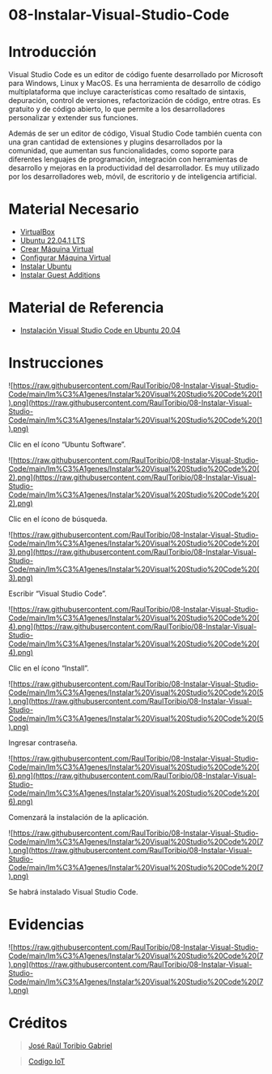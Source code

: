 # 08-Instalar-Visual-Studio-Code

# Introducción

Visual Studio Code es un editor de código fuente desarrollado por Microsoft para Windows, Linux y MacOS. Es una herramienta de desarrollo de código multiplataforma que incluye características como resaltado de sintaxis, depuración, control de versiones, refactorización de código, entre otras. Es gratuito y de código abierto, lo que permite a los desarrolladores personalizar y extender sus funciones.

Además de ser un editor de código, Visual Studio Code también cuenta con una gran cantidad de extensiones y plugins desarrollados por la comunidad, que aumentan sus funcionalidades, como soporte para diferentes lenguajes de programación, integración con herramientas de desarrollo y mejoras en la productividad del desarrollador. Es muy utilizado por los desarrolladores web, móvil, de escritorio y de inteligencia artificial.

# Material Necesario

- [VirtualBox](https://github.com/RaulToribio/01-Instalar-VirtualBox)
- [Ubuntu 22.04.1 LTS](https://github.com/RaulToribio/02-Descargar-Ubuntu)
- [Crear Máquina Virtual](https://github.com/RaulToribio/03-Crear-Maquina-Virtual)
- [Configurar Máquina Virtual](https://github.com/RaulToribio/04-Configurar-Maquina-Virtual)
- [Instalar Ubuntu](https://github.com/RaulToribio/05-Instalar-Ubuntu)
- [Instalar Guest Additions](https://github.com/RaulToribio/06-Instalar-Guest-Additions)

# Material de Referencia

- [Instalación Visual Studio Code en Ubuntu 20.04](https://edu.codigoiot.com/course/view.php?id=822)

# Instrucciones

![https://raw.githubusercontent.com/RaulToribio/08-Instalar-Visual-Studio-Code/main/Im%C3%A1genes/Instalar%20Visual%20Studio%20Code%20(1).png](https://raw.githubusercontent.com/RaulToribio/08-Instalar-Visual-Studio-Code/main/Im%C3%A1genes/Instalar%20Visual%20Studio%20Code%20(1).png)

Clic en el ícono “Ubuntu Software”.

![https://raw.githubusercontent.com/RaulToribio/08-Instalar-Visual-Studio-Code/main/Im%C3%A1genes/Instalar%20Visual%20Studio%20Code%20(2).png](https://raw.githubusercontent.com/RaulToribio/08-Instalar-Visual-Studio-Code/main/Im%C3%A1genes/Instalar%20Visual%20Studio%20Code%20(2).png)

Clic en el ícono de búsqueda.

![https://raw.githubusercontent.com/RaulToribio/08-Instalar-Visual-Studio-Code/main/Im%C3%A1genes/Instalar%20Visual%20Studio%20Code%20(3).png](https://raw.githubusercontent.com/RaulToribio/08-Instalar-Visual-Studio-Code/main/Im%C3%A1genes/Instalar%20Visual%20Studio%20Code%20(3).png)

Escribir “Visual Studio Code”.

![https://raw.githubusercontent.com/RaulToribio/08-Instalar-Visual-Studio-Code/main/Im%C3%A1genes/Instalar%20Visual%20Studio%20Code%20(4).png](https://raw.githubusercontent.com/RaulToribio/08-Instalar-Visual-Studio-Code/main/Im%C3%A1genes/Instalar%20Visual%20Studio%20Code%20(4).png)

Clic en el ícono “Install”.

![https://raw.githubusercontent.com/RaulToribio/08-Instalar-Visual-Studio-Code/main/Im%C3%A1genes/Instalar%20Visual%20Studio%20Code%20(5).png](https://raw.githubusercontent.com/RaulToribio/08-Instalar-Visual-Studio-Code/main/Im%C3%A1genes/Instalar%20Visual%20Studio%20Code%20(5).png)

Ingresar contraseña.

![https://raw.githubusercontent.com/RaulToribio/08-Instalar-Visual-Studio-Code/main/Im%C3%A1genes/Instalar%20Visual%20Studio%20Code%20(6).png](https://raw.githubusercontent.com/RaulToribio/08-Instalar-Visual-Studio-Code/main/Im%C3%A1genes/Instalar%20Visual%20Studio%20Code%20(6).png)

Comenzará la instalación de la aplicación.

![https://raw.githubusercontent.com/RaulToribio/08-Instalar-Visual-Studio-Code/main/Im%C3%A1genes/Instalar%20Visual%20Studio%20Code%20(7).png](https://raw.githubusercontent.com/RaulToribio/08-Instalar-Visual-Studio-Code/main/Im%C3%A1genes/Instalar%20Visual%20Studio%20Code%20(7).png)

Se habrá instalado Visual Studio Code.

# Evidencias

![https://raw.githubusercontent.com/RaulToribio/08-Instalar-Visual-Studio-Code/main/Im%C3%A1genes/Instalar%20Visual%20Studio%20Code%20(7).png](https://raw.githubusercontent.com/RaulToribio/08-Instalar-Visual-Studio-Code/main/Im%C3%A1genes/Instalar%20Visual%20Studio%20Code%20(7).png)

# Créditos

> [José Raúl Toribio Gabriel](https://github.com/RaulToribio)
> 

> [Codigo IoT](https://github.com/codigo-iot)
>
